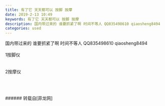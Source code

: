 ```yaml
---
title: 有了它 天天都可以 按脚 按摩
date: 2019-2-13 10:49
keywords: 有了它 天天都可以 按脚 按摩
description: 国内带过来的 谁要抓紧了啊 时间不等人 QQ835498610 qiaosheng8494 1按脚仪2按摩仪
categories: used
---
```

<td class="t_f" id="postmessage_2984900">

国内带过来的 谁要抓紧了啊 时间不等人 QQ835498610 qiaosheng8494 <br/>
<br/>
1按脚仪<br/>
<img alt="" border="0" class="zoom" data-cf-modified-6cf931b3f9f0b27492492fc8-="" file="http://www.flw.ph/data/appbyme/upload/image/201902/13/SleC5Z1sV1pG.jpg" id="aimg_PzKEH" lazyloadthumb="1" onclick="" onmouseover="" src="http://www.flw.ph/data/appbyme/upload/image/201902/13/SleC5Z1sV1pG.jpg"/><br/>
<br/>
<img alt="" border="0" class="zoom" data-cf-modified-6cf931b3f9f0b27492492fc8-="" file="http://www.flw.ph/data/appbyme/upload/image/201902/13/XtUjCUnjNcAk.jpg" id="aimg_lQ788" lazyloadthumb="1" onclick="" onmouseover="" src="http://www.flw.ph/data/appbyme/upload/image/201902/13/XtUjCUnjNcAk.jpg"/><br/>
<br/>
<img alt="" border="0" class="zoom" data-cf-modified-6cf931b3f9f0b27492492fc8-="" file="http://www.flw.ph/data/appbyme/upload/image/201902/13/bUDotpUeODDT.jpg" id="aimg_z1L17" lazyloadthumb="1" onclick="" onmouseover="" src="http://www.flw.ph/data/appbyme/upload/image/201902/13/bUDotpUeODDT.jpg"/><br/>
2按摩仪<br/>
<img alt="" border="0" class="zoom" data-cf-modified-6cf931b3f9f0b27492492fc8-="" file="http://www.flw.ph/data/appbyme/upload/image/201902/13/H8dDB9bQ1ykq.jpg" id="aimg_Sje3v" lazyloadthumb="1" onclick="" onmouseover="" src="http://www.flw.ph/data/appbyme/upload/image/201902/13/H8dDB9bQ1ykq.jpg"/><br/>
<br/>
<img alt="" border="0" class="zoom" data-cf-modified-6cf931b3f9f0b27492492fc8-="" file="http://www.flw.ph/data/appbyme/upload/image/201902/13/AclqBiEom8hG.jpg" id="aimg_MTlj2" lazyloadthumb="1" onclick="" onmouseover="" src="http://www.flw.ph/data/appbyme/upload/image/201902/13/AclqBiEom8hG.jpg"/><br/>
<br/>
<img alt="" border="0" class="zoom" data-cf-modified-6cf931b3f9f0b27492492fc8-="" file="http://www.flw.ph/data/appbyme/upload/image/201902/13/xb79Uee8Ho7K.jpg" id="aimg_m1Kb0" lazyloadthumb="1" onclick="" onmouseover="" src="http://www.flw.ph/data/appbyme/upload/image/201902/13/xb79Uee8Ho7K.jpg"/><br/>
<br/>
</td>
###### 转载自[菲龙网]